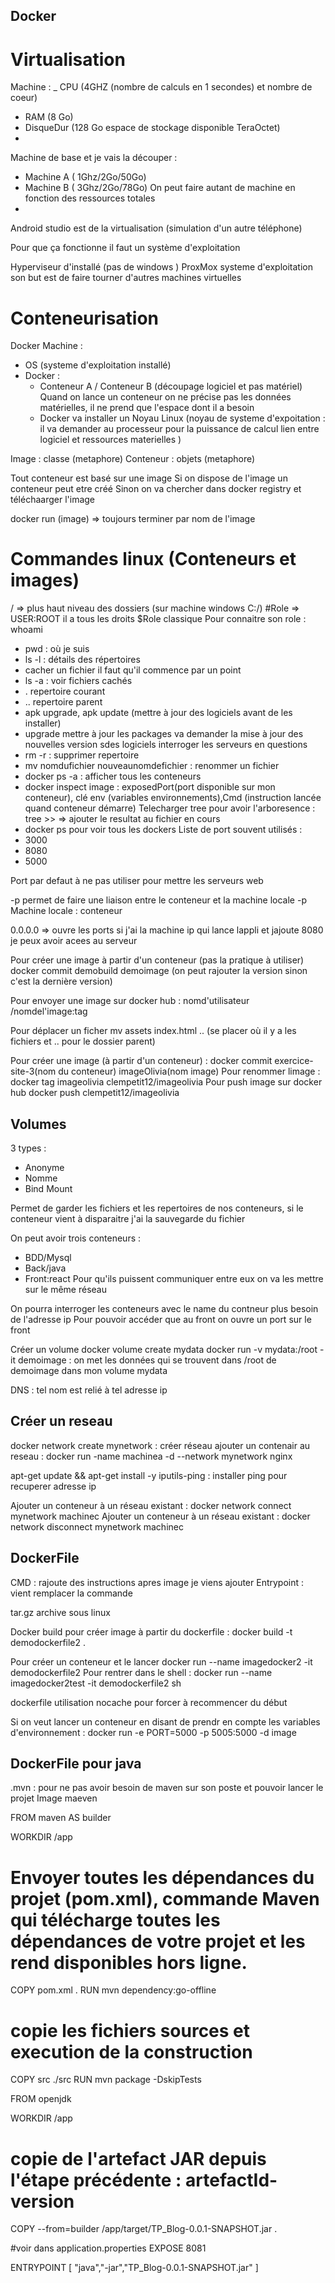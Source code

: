 ##  Docker 

# Virtualisation

Machine : 
_ CPU (4GHZ (nombre de calculs en 1 secondes) et nombre de coeur)
- RAM (8 Go)
- DisqueDur (128 Go espace de stockage disponible TeraOctet)
- 
Machine de base et je vais la découper :
- Machine A ( 1Ghz/2Go/50Go)
- Machine B ( 3Ghz/2Go/78Go)
On peut faire autant de machine en fonction des ressources totales
- 
Android studio est de la virtualisation (simulation d'un autre téléphone)

Pour que ça fonctionne il faut un système d'exploitation

Hyperviseur d'installé (pas de windows ) ProxMox systeme d'exploitation son but est de faire tourner d'autres machines virtuelles 


# Conteneurisation

Docker 
Machine :
- OS (systeme d'exploitation installé)
- Docker :
  - Conteneur A / Conteneur B (découpage logiciel et pas matériel)
Quand on lance un conteneur on ne précise pas les données matérielles, il ne prend que l'espace dont il a besoin 
  - Docker va installer un Noyau Linux (noyau de systeme d'expoitation : il va demander au processeur pour la puissance de calcul lien entre logiciel et ressources materielles )

Image : classe  (metaphore)
Conteneur : objets  (metaphore)

Tout conteneur est basé sur une image 
Si on dispose de l'image un conteneur peut etre créé
Sinon on va chercher dans docker registry et téléchaarger l'image

docker run (image) => toujours terminer par nom de l'image

# Commandes linux (Conteneurs et images)

/ => plus haut niveau des dossiers (sur machine windows C:/)
#Role => USER:ROOT il a tous les droits 
$Role classique 
Pour connaitre son role : whoami 

- pwd : où je suis 
- ls -l : détails des répertoires
- cacher un fichier il faut qu'il commence par un point
- ls -a : voir fichiers cachés
- . repertoire courant 
- .. repertoire parent
- apk upgrade, apk update (mettre à jour des logiciels avant de les installer)
- upgrade mettre à jour les packages va demander la mise à jour des nouvelles version sdes logiciels interroger les serveurs en questions 
- rm -r : supprimer repertoire
- mv nomdufichier nouveaunomdefichier : renommer un fichier
- docker ps -a : afficher tous les conteneurs
- docker inspect image : exposedPort(port disponible sur mon conteneur), clé env (variables environnements),Cmd (instruction lancée quand conteneur démarre)
Telecharger tree pour avoir l'arboresence : tree >> => ajouter le resultat au fichier en cours 
- docker ps pour voir tous les dockers
Liste de port souvent utilisés :
- 3000 
- 8080
- 5000

Port par defaut à ne pas utiliser pour mettre les serveurs web 

-p permet de faire une liaison entre le conteneur et la machine locale 
-p Machine locale : conteneur 

0.0.0.0 => ouvre les ports si j'ai la machine ip qui lance lappli et jajoute 8080 je peux avoir acees au serveur 

Pour créer une image à partir d'un conteneur (pas la pratique à utiliser)
docker commit demobuild demoimage (on peut rajouter la version sinon c'est la dernière version)

Pour envoyer une image sur docker hub : nomd'utilisateur /nomdel'image:tag

Pour déplacer un ficher mv assets index.html .. (se placer où il y a les fichiers et .. pour le dossier parent)

Pour créer une image (à partir d'un conteneur) : docker commit exercice-site-3(nom du conteneur) imageOlivia(nom image)
Pour renommer limage : docker tag imageolivia clempetit12/imageolivia
Pour push image sur docker hub docker push clempetit12/imageolivia

## Volumes

3 types :
- Anonyme
- Nomme
- Bind Mount

Permet de garder les fichiers et les repertoires de nos conteneurs, si le conteneur vient à disparaitre j'ai la sauvegarde du fichier

On peut avoir trois conteneurs :
- BDD/Mysql
- Back/java
- Front:react
Pour qu'ils puissent communiquer entre eux on va les mettre sur le même réseau 

On pourra interroger les conteneurs avec le name du contneur plus besoin de l'adresse ip
Pour pouvoir accéder que au front on ouvre un port sur le front


Créer un volume
docker volume create mydata
docker run -v mydata:/root -it demoimage : on met les données qui se trouvent dans /root de demoimage dans mon volume mydata


DNS : tel nom est relié à tel adresse ip 


## Créer un reseau 

docker network create mynetwork : créer réseau 
ajouter un contenair au reseau : docker run -name machinea -d --network mynetwork nginx

apt-get update && apt-get install -y iputils-ping  : installer ping pour recuperer adresse ip 

Ajouter un conteneur à un réseau existant : docker network connect mynetwork machinec
Ajouter un conteneur à un réseau existant : docker network disconnect mynetwork machinec

## DockerFile

CMD :  rajoute des instructions apres image je viens ajouter 
Entrypoint : vient remplacer la commande 

tar.gz archive sous linux 


Docker build pour créer image à partir du dockerfile : docker build -t demodockerfile2 .

Pour créer un conteneur et le lancer docker run --name imagedocker2 -it demodockerfile2
Pour rentrer dans le shell : docker run --name imagedocker2test -it demodockerfile2 sh


dockerfile utilisation nocache pour forcer à recommencer du début 


Si on veut lancer un conteneur en disant de prendr en compte les variables d'environnement : docker run -e PORT=5000 -p 5005:5000 -d image

## DockerFile pour java

.mvn : pour ne pas avoir besoin de maven sur son poste et pouvoir lancer le projet
Image maeven

FROM maven AS builder

WORKDIR /app

# Envoyer toutes les dépendances du projet (pom.xml), commande Maven qui télécharge toutes les dépendances de votre projet et les rend disponibles hors ligne.
COPY pom.xml .
RUN mvn dependency:go-offline

# copie les fichiers sources et execution de la construction
COPY src ./src
RUN mvn package -DskipTests

FROM openjdk

WORKDIR /app

# copie de l'artefact JAR depuis l'étape précédente : artefactId-version
COPY --from=builder /app/target/TP_Blog-0.0.1-SNAPSHOT.jar .

#voir dans application.properties
EXPOSE 8081

ENTRYPOINT [ "java","-jar","TP_Blog-0.0.1-SNAPSHOT.jar" ]



